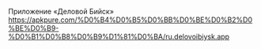 Приложение «Деловой Бийск»
https://apkpure.com/%D0%B4%D0%B5%D0%BB%D0%BE%D0%B2%D0%BE%D0%B9-%D0%B1%D0%B8%D0%B9%D1%81%D0%BA/ru.delovoibiysk.app